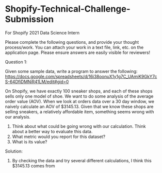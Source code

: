 # Shopify-Technical-Challenge-Submission
For Shopify 2021 Data Science Intern

Please complete the following questions, and provide your thought process/work. You can attach your work in a text file, link, etc. on the application page. Please ensure answers are easily visible for reviewers!


Question 1:

Given some sample data, write a program to answer the following: https://docs.google.com/spreadsheets/d/16i38oonuX1y1g7C_UAmiK9GkY7cS-64DfiDMNiR41LM/edit#gid=0

On Shopify, we have exactly 100 sneaker shops, and each of these shops sells only one model of shoe. We want to do some analysis of the average order value (AOV). When we look at orders data over a 30 day window, we naively calculate an AOV of $3145.13. Given that we know these shops are selling sneakers, a relatively affordable item, something seems wrong with our analysis. 

1. Think about what could be going wrong with our calculation. Think about a better way to evaluate this data. 
2. What metric would you report for this dataset?
3. What is its value?

Solution:
1. By checking the data and try several different calculations, I think this $3145.13 comes from 
